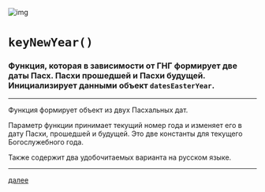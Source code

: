 ![img](https://1.bp.blogspot.com/-n0ZBjuWmwLQ/Xc6iV-a-leI/AAAAAAAAEpY/GfFLh4zb06QPfJqAXseQOBJD37of11VywCLcBGAsYHQ/s320/007.png "007")

# `keyNewYear()`

### Функция, которая в зависимости от ГНГ формирует две даты Пасх. Пасхи прошедшей и Пасхи будущей. Инициализирует данными объект `datesEasterYear`.


---

Функция формирует объект из двух Пасхальных дат.

Параметр функции принимает текущий номер года и изменяет его в дату Пасхи, прошедшей и будущей. Это две константы для текущего Богослужебного года.

Также содержит два удобочитаемых варианта на русском языке.








---

[далее](008.html)

<br>
